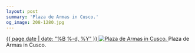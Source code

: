 ```yaml
---
layout: post
summary: 'Plaza de Armas in Cusco.'
og_image: 208-1280.jpg
---
```


<p>
 <time>
  <a href="/208">
   {{ page.date | date: "%B %-d, %Y" }}
  </a>
 </time>
 <a href="/208">
  <img alt="Plaza de Armas in Cusco." sizes="(min-width: 700px) 50vw, calc(100vw - 2rem)" src="{{ site.assets_url }}/208-640.jpg" srcset="{{ site.assets_url }}/208-1280.jpg 1280w, {{ site.assets_url }}/208-960.jpg 960w, {{ site.assets_url }}/208-640.jpg 640w, {{ site.assets_url }}/208-320.jpg 320w"/>
 </a>
 <span>
  Plaza de Armas in Cusco.
 </span>
</p>
